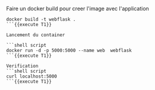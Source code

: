
Faire un docker build pour creer l'image avec l'application 

```shell script
docker build -t webflask . 
```{{execute T1}}

Lancement du container 

```shell script
docker run -d -p 5000:5000 --name web  webflask 
```{{execute T1}}

Verification 
```shell script
curl localhost:5000 
```{{execute T1}}
